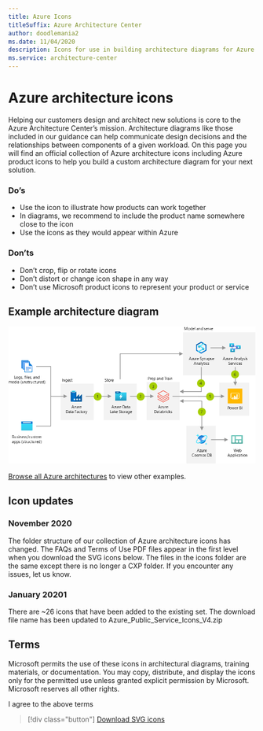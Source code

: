 ```yaml
---
title: Azure Icons
titleSuffix: Azure Architecture Center
author: doodlemania2
ms.date: 11/04/2020
description: Icons for use in building architecture diagrams for Azure
ms.service: architecture-center
---
```

# Azure architecture icons

Helping our customers design and architect new solutions is core to the Azure Architecture Center’s mission. Architecture diagrams like those included in our guidance can help communicate design decisions and the relationships between components of a given workload. On this page you will find an official collection of Azure architecture icons including Azure product icons to help you build a custom architecture diagram for your next solution. 

### Do’s

* Use the icon to illustrate how products can work together
* In diagrams, we recommend to include the product name somewhere close to the icon
* Use the icons as they would appear within Azure

### Don’ts

* Don’t crop, flip or rotate icons
* Don’t distort or change icon shape in any way
* Don’t use Microsoft product icons to represent your product or service

## Example architecture diagram

![Example architecture diagram showing multiple services connected together with numbered steps.](../solution-ideas/media/advanced-analytics-on-big-data.png)

[Browse all Azure architectures](../browse/index.yml) to view other examples.

## Icon updates

### November 2020
The folder structure of our collection of Azure architecture icons has changed. The FAQs and Terms of Use PDF files appear in the first level when you download the SVG icons below. The files in the icons folder are the same except there is no longer a CXP folder. If you encounter any issues, let us know.
### January 20201
There are ~26 icons that have been added to the existing set. The download file name has been updated to Azure_Public_Service_Icons_V4.zip

## Terms

Microsoft permits the use of these icons in architectural diagrams, training materials, or documentation. You may copy, distribute, and display the icons only for the permitted use unless granted explicit permission by Microsoft. Microsoft reserves all other rights.

<div id="consent-checkbox">
I agree to the above terms
</div>

 > [!div class="button"]
 > [Download SVG icons](https://arch-center.azureedge.net/icons/Azure_Public_Service_Icons_V3.zip)
